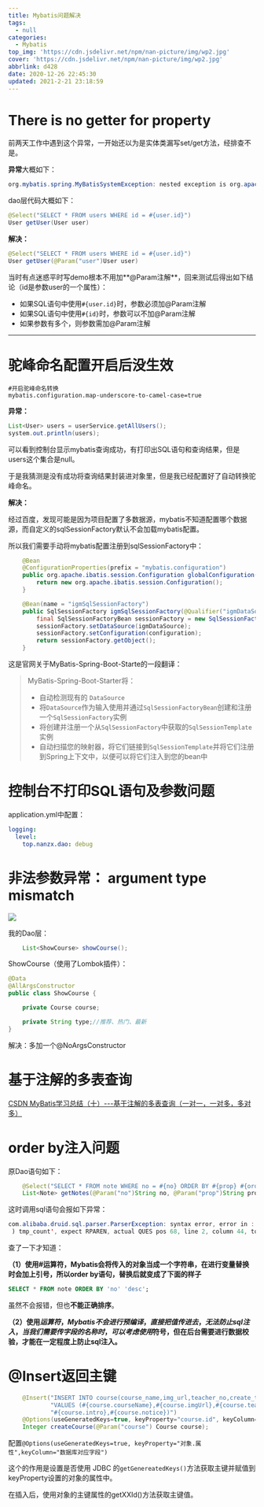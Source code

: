 ```yaml
---
title: Mybatis问题解决
tags:
  - null
categories:
  - Mybatis
top_img: 'https://cdn.jsdelivr.net/npm/nan-picture/img/wp2.jpg'
cover: 'https://cdn.jsdelivr.net/npm/nan-picture/img/wp2.jpg'
abbrlink: d428
date: 2020-12-26 22:45:30
updated: 2021-2-21 23:18:59
---
```


# There is no getter for property

前两天工作中遇到这个异常，一开始还以为是实体类漏写set/get方法，经排查不是。

**异常**大概如下：

```java
org.mybatis.spring.MyBatisSystemException: nested exception is org.apache.ibatis.reflection.ReflectionException: There is no getter for property named 'user' in 'class top.nanzx.entity.User'
```

dao层代码大概如下：

```java
@Select("SELECT * FROM users WHERE id = #{user.id}")
User getUser(User user)
```

**解决：**

```java
@Select("SELECT * FROM users WHERE id = #{user.id}")
User getUser(@Param("user")User user)
```

当时有点迷惑平时写demo根本不用加**@Param注解**，回来测试后得出如下结论（id是参数user的一个属性）：

- 如果SQL语句中使用`#{user.id}`时，参数必须加@Param注解
- 如果SQL语句中使用`#{id}`时，参数可以不加@Param注解
- 如果参数有多个，则参数需加@Param注解

---



# 驼峰命名配置开启后没生效

```properties
#开启驼峰命名转换
mybatis.configuration.map-underscore-to-camel-case=true
```

**异常：**

```java
List<User> users = userService.getAllUsers();
system.out.println(users);
```

可以看到控制台显示mybatis查询成功，有打印出SQL语句和查询结果，但是users这个集合是null。

于是我猜测是没有成功将查询结果封装进对象里，但是我已经配置好了自动转换驼峰命名。

**解决：**

经过百度，发现可能是因为项目配置了多数据源，mybatis不知道配置哪个数据源，而自定义的sqlSessionFactory默认不会加载mybatis配置。

所以我们需要手动将mybatis配置注册到sqlSessionFactory中：

```java
    @Bean
    @ConfigurationProperties(prefix = "mybatis.configuration")
    public org.apache.ibatis.session.Configuration globalConfiguration(){
        return new org.apache.ibatis.session.Configuration();
    }

    @Bean(name = "igmSqlSessionFactory")
    public SqlSessionFactory igmSqlSessionFactory(@Qualifier("igmDataSource") DataSource igmDataSource,org.apache.ibatis.session.Configuration configuration) throws Exception {
        final SqlSessionFactoryBean sessionFactory = new SqlSessionFactoryBean();
        sessionFactory.setDataSource(igmDataSource);
        sessionFactory.setConfiguration(configuration);
        return sessionFactory.getObject();
    }
```

这是官网关于MyBatis-Spring-Boot-Starte的一段翻译：

>MyBatis-Spring-Boot-Starter将：
>
>- 自动检测现有的 `DataSource`
>- 将`DataSource`作为输入使用并通过`SqlSessionFactoryBean`创建和注册一个`SqlSessionFactory`实例
>- 将创建并注册一个从`SqlSessionFactory`中获取的`SqlSessionTemplate`实例
>- 自动扫描您的映射器，将它们链接到`SqlSessionTemplate`并将它们注册到Spring上下文中，以便可以将它们注入到您的bean中
>



# 控制台不打印SQL语句及参数问题

application.yml中配置：

```yaml
logging:
  level:
    top.nanzx.dao: debug
```





# 非法参数异常： argument type mismatch

![](https://cdn.jsdelivr.net/npm/nan-picture/blog/20210127232544.png)

我的Dao层：

```java
    List<ShowCourse> showCourse();
```

ShowCourse（使用了Lombok插件）：

```java
@Data
@AllArgsConstructor
public class ShowCourse {

    private Course course;

    private String type;//推荐、热门、最新
}
```

解决：多加一个@NoArgsConstructor



# 基于注解的多表查询

[CSDN MyBatis学习总结（十）---基于注解的多表查询（一对一，一对多，多对多）](https://blog.csdn.net/qq_40348465/article/details/84718602?utm_medium=distribute.pc_relevant.none-task-blog-BlogCommendFromMachineLearnPai2-1.not_use_machine_learn_pai&depth_1-utm_source=distribute.pc_relevant.none-task-blog-BlogCommendFromMachineLearnPai2-1.not_use_machine_learn_pai)



# order by注入问题

原Dao语句如下：

```java
    @Select("SELECT * FROM note WHERE no = #{no} ORDER BY #{prop} #{order}")
    List<Note> getNotes(@Param("no")String no, @Param("prop")String prop, @Param("order")String order);
```

这时调用sql语句会报如下异常：

```java
com.alibaba.druid.sql.parser.ParserException: syntax error, error in :'RDER BY ? ?
 ) tmp_count', expect RPAREN, actual QUES pos 68, line 2, column 44, token QUES
```

查了一下才知道：

**（1）使用#运算符，Mybatis会将传入的对象当成一个字符串，在进行变量替换时会加上引号，所以order by语句，替换后就变成了下面的样子**

```sql
SELECT * FROM note ORDER BY 'no' 'desc';
```

虽然不会报错，但也**不能正确排序**。

**（2）使用$运算符，Mybatis不会进行预编译，直接把值传进去，无法防止sql注入，当我们需要传字段的名称时，可以考虑使用$符号，但在后台需要进行数据校验，才能在一定程度上防止sql注入。**



# @Insert返回主键

```java
    @Insert("INSERT INTO course(course_name,img_url,teacher_no,create_time,intro,notice) " +
            "VALUES (#{course.courseName},#{course.imgUrl},#{course.teacher.no},#{course.date}," +
            "#{course.intro},#{course.notice})")
    @Options(useGeneratedKeys=true, keyProperty="course.id", keyColumn="id")
    Integer createCourse(@Param("course") Course course);
```

配置`@Options(useGeneratedKeys=true, keyProperty="对象.属性",keyColumn="数据库对应字段")` 

这个的作用是设置是否使用 JDBC 的`getGenereatedKeys()`方法获取主键并赋值到keyProperty设置的对象的属性中。

在插入后，使用对象的主键属性的getXXId()方法获取主键值。